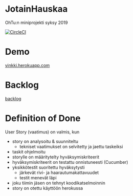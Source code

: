# JotainHauskaa
OhTu:n miniprojekti syksy 2019

[![CircleCI](https://circleci.com/gh/juaxE/JotainHauskaa.svg?style=svg)](https://circleci.com/gh/juaxE/JotainHauskaa)

# Demo
[vinkki.herokuapp.com](https://vinkki.herokuapp.com/)

# Backlog
[backlog](https://docs.google.com/spreadsheets/d/1O08EMHZwR2NExnXI3ZVw8gLAemn4x-Po0yi-oJKSuEY/edit#gid=1664847987)


# Definition of Done
User Story (vaatimus) on valmis, kun 
+ story on analysoitu & suunniteltu
    + tekniset vaatimukset on selvitetty ja jaettu taskeiksi
+ taskit ohjelmoitu
+ storylle on määritytelty hyväksymiskriteerit
+ hyväksymiskriteerit on testattu onnistuneesti (Cucumber) 
+ yksikkötestit suoritettu hyväksytysti
    + järkevät rivi- ja haarautumakattavuudet
    + testit menevät läpi
+ joku tiimin jäsen on tehnyt koodikatselmoinnin
+ story on otettu käyttöön herokussa
